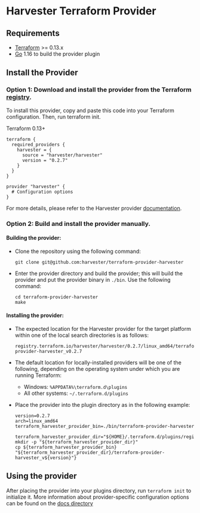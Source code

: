 # Harvester Terraform Provider

## Requirements

- [Terraform](https://www.terraform.io/downloads.html) >= 0.13.x
- [Go](https://golang.org/doc/install) 1.16 to build the provider plugin

## Install the Provider

### **Option 1:** Download and install the provider from the Terraform [registry](https://registry.terraform.io/providers/harvester/harvester/latest). 

To install this provider, copy and paste this code into your Terraform configuration. Then, run terraform init.

Terraform 0.13+
```text
terraform {
  required_providers {
    harvester = {
      source = "harvester/harvester"
      version = "0.2.7"
    }
  }
}

provider "harvester" {
  # Configuration options
}
```

For more details, please refer to the Harvester provider [documentation](https://registry.terraform.io/providers/harvester/harvester/latest/docs).

### **Option 2:** Build and install the provider manually.

#### **Building the provider:**

  * Clone the repository using the following command:
    ```
    git clone git@github.com:harvester/terraform-provider-harvester
    ```

  * Enter the provider directory and build the provider; this will build the provider and put the provider binary in `./bin`. Use the following command:
    ```
    cd terraform-provider-harvester
    make
    ```

#### **Installing the provider:**

  * The expected location for the Harvester provider for the target platform within one of the local search directories is as follows:
    ```
    registry.terraform.io/harvester/harvester/0.2.7/linux_amd64/terraform-provider-harvester_v0.2.7
    ```

  * The default location for locally-installed providers will be one of the following, depending on the operating system under which you are running Terraform:

    - Windows: `%APPDATA%\terraform.d\plugins`
    - All other systems: `~/.terraform.d/plugins`


  * Place the provider into the plugin directory as in the following example:
    ```
    version=0.2.7
    arch=linux_amd64
    terraform_harvester_provider_bin=./bin/terraform-provider-harvester

    terraform_harvester_provider_dir="${HOME}/.terraform.d/plugins/registry.terraform.io/harvester/harvester/${version}/${arch}/"
    mkdir -p "${terraform_harvester_provider_dir}"
    cp ${terraform_harvester_provider_bin} "${terraform_harvester_provider_dir}/terraform-provider-harvester_v${version}"}
    ```

## Using the provider
After placing the provider into your plugins directory,  run `terraform init` to initialize it.
More information about provider-specific configuration options can be found on the [docs directory](https://registry.terraform.io/providers/harvester/harvester/latest/docs)
